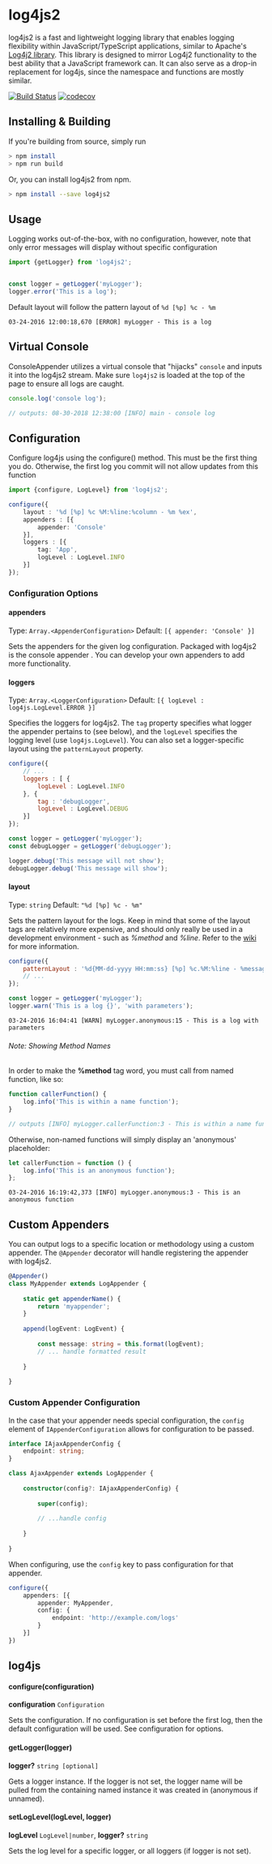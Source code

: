 # log4js2
log4js2 is a fast and lightweight logging library that enables logging flexibility within JavaScript/TypeScript applications, 
similar to Apache's [Log4j2 library](https://logging.apache.org/log4j/2.x/). This library is designed to mirror Log4j2 
functionality to the best ability that a JavaScript framework can. It can also serve as a drop-in replacement for log4js, 
since the namespace and functions are mostly similar.

[![Build Status](https://travis-ci.org/anigenero/log4js2.svg?branch=master)](https://travis-ci.org/anigenero/log4js2)
[![codecov](https://codecov.io/gh/anigenero/log4js2/branch/master/graph/badge.svg)](https://codecov.io/gh/anigenero/log4js2)

## Installing & Building

If you're building from source, simply run

```bash
> npm install
> npm run build
```

Or, you can install log4js2 from npm.

```bash
> npm install --save log4js2
```

## Usage

Logging works out-of-the-box, with no configuration, however, note that only error messages will display without 
specific configuration

```javascript
import {getLogger} from 'log4js2';


const logger = getLogger('myLogger');
logger.error('This is a log');
```
Default layout will follow the pattern layout of `%d [%p] %c - %m`

```text
03-24-2016 12:00:18,670 [ERROR] myLogger - This is a log
```


## Virtual Console

ConsoleAppender utilizes a virtual console that "hijacks" `console` and inputs it into the log4js2 stream. Make sure
`log4js2` is loaded at the top of the page to ensure all logs are caught.

```typescript
console.log('console log');

// outputs: 08-30-2018 12:38:00 [INFO] main - console log
```


## Configuration

Configure log4js using the configure() method. This must be the first thing you do. Otherwise, 
the first log you commit will not allow updates from this function

```typescript
import {configure, LogLevel} from 'log4js2';

configure({
    layout : '%d [%p] %c %M:%line:%column - %m %ex',
    appenders : [{
        appender: 'Console'
    }],
    loggers : [{
        tag: 'App',
        logLevel : LogLevel.INFO
    }]
});
```

### Configuration Options

#### appenders
Type: `Array.<AppenderConfiguration>`
Default: `[{ appender: 'Console' }]`

Sets the appenders for the given log configuration. Packaged with log4js2 is the console appender
. You can develop your own appenders to add more functionality.

#### loggers
Type: `Array.<LoggerConfiguration>`
Default: `[{ logLevel : log4js.LogLevel.ERROR }]`

Specifies the loggers for log4js2. The `tag` property specifies what logger the appender pertains to 
(see below), and the `logLevel` specifies the logging level (use `log4js.LogLevel`). You can also
set a logger-specific layout using the `patternLayout` property. 

```javascript
configure({
    // ...
    loggers : [ {
        logLevel : LogLevel.INFO
    }, {
        tag : 'debugLogger',
        logLevel : LogLevel.DEBUG
	}]
});

const logger = getLogger('myLogger');
const debugLogger = getLogger('debugLogger');

logger.debug('This message will not show');
debugLogger.debug('This message will show');
```

#### layout
Type: `string`
Default: `"%d [%p] %c - %m"`

Sets the pattern layout for the logs. Keep in mind that some of the layout tags are relatively more expensive, and 
should only really be used in a development environment - such as *%method* and *%line*.
Refer to the [wiki](https://github.com/anigenero/log4js2/wiki/Pattern-Layouts) for more information.

```javascript
configure({
    patternLayout : '%d{MM-dd-yyyy HH:mm:ss} [%p] %c.%M:%line - %message',
    // ...
});

const logger = getLogger('myLogger');
logger.warn('This is a log {}', 'with parameters');
```
```text
03-24-2016 16:04:41 [WARN] myLogger.anonymous:15 - This is a log with parameters
```

###### Note: Showing Method Names

In order to make the **%method** tag word, you must call from named function, like so:

```javascript
function callerFunction() {
    log.info('This is within a name function');
}

// outputs [INFO] myLogger.callerFunction:3 - This is within a name function
```

Otherwise, non-named functions will simply display an 'anonymous' placeholder:

```javascript
let callerFunction = function () {
    log.info('This is an anonymous function');
};
```

```text
03-24-2016 16:19:42,373 [INFO] myLogger.anonymous:3 - This is an anonymous function
```

## Custom Appenders
You can output logs to a specific location or methodology using a custom appender. The `@Appender` decorator
will handle registering the appender with log4js2.

```typescript
@Appender()
class MyAppender extends LogAppender {
    
    static get appenderName() {
        return 'myappender';
    }
    
    append(logEvent: LogEvent) {
        
        const message: string = this.format(logEvent);
        // ... handle formatted result
        
    }
    
}
```

### Custom Appender Configuration
In the case that your appender needs special configuration, the `config` element of `IAppenderConfiguration` allows
for configuration to be passed.

```typescript
interface IAjaxAppenderConfig {
    endpoint: string;
}

class AjaxAppender extends LogAppender {
    
    constructor(config?: IAjaxAppenderConfig) {
        
        super(config);
        
        // ...handle config
        
    }
    
}
```

When configuring, use the `config` key to pass configuration for that appender.
```typescript
configure({
    appenders: [{
        appender: MyAppender,
        config: {
            endpoint: 'http://example.com/logs'
        }
    }]
})
```

## log4js

#### configure(configuration)
__configuration__ `Configuration`

Sets the configuration. If no configuration is set before the first log, then the default 
configuration will be used. See configuration for options.

#### getLogger(logger)
__logger?__ `string [optional]`

Gets a logger instance. If the logger is not set, the logger name will be pulled from the
containing named instance it was created in (anonymous if unnamed).

#### setLogLevel(logLevel, logger)

__logLevel__ `LogLevel|number`,
__logger?__ `string`

Sets the log level for a specific logger, or all loggers (if logger is not set).